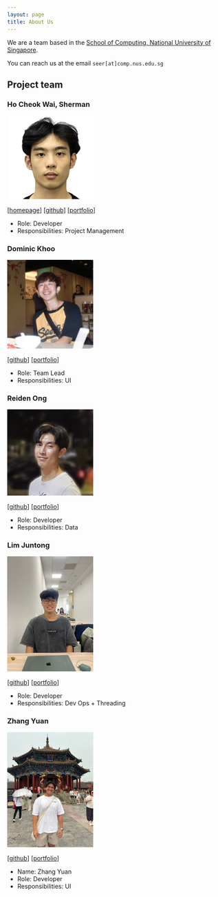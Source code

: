 ```yaml
---
layout: page
title: About Us
---
```


We are a team based in the [School of Computing, National University of Singapore](https://www.comp.nus.edu.sg).

You can reach us at the email `seer[at]comp.nus.edu.sg`

## Project team

### Ho Cheok Wai, Sherman

<img src="images/itsnotsherm.png" width ="200px">

[[homepage](http://www.comp.nus.edu.sg/~damithch)]
[[github](https://github.com/itsnotsherm)]
[[portfolio](team/johndoe.md)]

- Role: Developer
- Responsibilities: Project Management

### Dominic Khoo

<img src="images/dominic_khoo.png" width="200px">

[[github](http://github.com/Dominic-Khoo)]
[[portfolio](team/johndoe.md)]

- Role: Team Lead
- Responsibilities: UI

### Reiden Ong

<img src="images/reidenong.png" width="200px">

[[github](http://github.com/reidenong)]
[[portfolio](team/johndoe.md)]

- Role: Developer
- Responsibilities: Data

### Lim Juntong

<img src="images/lim_jt.png" width="200px">

[[github](http://github.com/lim-jt)]
[[portfolio](team/johndoe.md)]
- Role: Developer
- Responsibilities: Dev Ops + Threading

### Zhang Yuan

<img src="images/volleyballkickedme.png" width="200px">

[[github](http://github.com/volleyballkickedme)]
[[portfolio](team/johndoe.md)]
* Name: Zhang Yuan
* Role: Developer
* Responsibilities: UI
